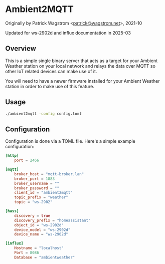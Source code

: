 Ambient2MQTT
============

Originally by Patrick Wagstrom &lt;patrick@wagstrom.net&gt;, 2021-10

Updated for ws-2902d and influx documentation in 2025-03

Overview
---------

This is a simple single binary server that acts as a target for your Ambient Weather station on your local network and relays the data over MQTT so other IoT related devices can make use of it.

You will need to have a newer firmware installed for your Ambient Weather station in order to make use of this feature.

Usage
-----

```bash
./ambient2mqtt -config config.toml
```

Configuration
-------------

Configuration is done via a TOML file. Here's a simple example configuration:

```toml
[http]
    port = 2466

[mqtt]
    broker_host = "mqtt-broker.lan"
    broker_port = 1883
    broker_username = ""
    broker_password = ""
    client_id = "ambient2mqtt"
    topic_prefix = "weather"
    topic = "ws-2902"

[hass]
    discovery = true
    discovery_prefix = "homeassistant"
    object_id = "ws-2902d"
    device_model = "ws-2902d"
    device_name = "ws-2902d"

[influx]
    Hostname = "localhost"
    Port = 8086
    Database = "ambientweather"

```
